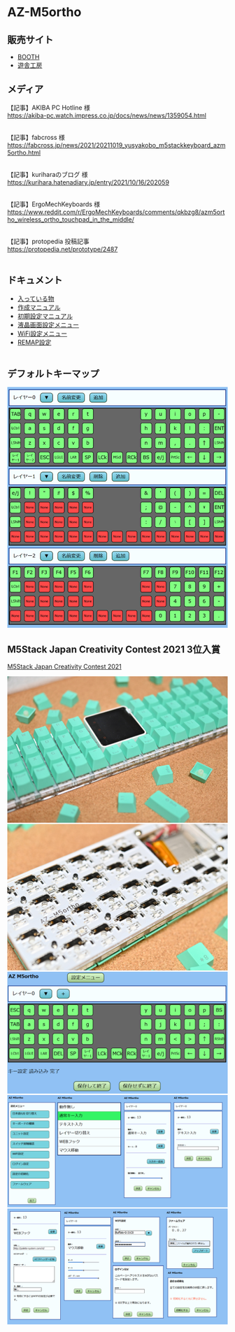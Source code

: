 # AZ-M5ortho


## 販売サイト

- [BOOTH](https://booth.pm/ja/items/3329196)
- [遊舎工房](https://shop.yushakobo.jp/collections/keyboard/products/2949)


## メディア

【記事】AKIBA PC Hotline 様<br>
https://akiba-pc.watch.impress.co.jp/docs/news/news/1359054.html
<br><br>

【記事】fabcross 様<br>
https://fabcross.jp/news/2021/20211019_yusyakobo_m5stackkeyboard_azm5ortho.html
<br><br>

【記事】kuriharaのブログ 様<br>
https://kurihara.hatenadiary.jp/entry/2021/10/16/202059
<br><br>

【記事】ErgoMechKeyboards 様<br>
https://www.reddit.com/r/ErgoMechKeyboards/comments/qkbzg8/azm5ortho_wireless_ortho_touchpad_in_the_middle/
<br><br>

【記事】protopedia 投稿記事<br>
https://protopedia.net/prototype/2487
<br><br>


## ドキュメント
  
- [入っている物](/docs/azm5ortho/builtin_parts/)
- [作成マニュアル](/docs/azm5ortho/build_guide/)
- [初期設定マニュアル](/docs/azm5ortho/Initial_setting/)
- [液晶画面設定メニュー](/docs/azm5ortho/moniter_setting/)
- [WiFi設定メニュー](/docs/azm5ortho/wifi_setting/)
- [REMAP設定](/docs/azm5ortho/remap_setting/)
<br><br>

## デフォルトキーマップ

![デフォルトキーマップ](/images/azm5ortho/keymap_def.jpg)


## M5Stack Japan Creativity Contest 2021 3位入賞

[M5Stack Japan Creativity Contest 2021](https://protopedia.net/event/22)

![写真1](/images/photo_1.jpg)
![写真2](/images/photo_2.jpg)
![写真3](/images/setting_1.png)
![写真4](/images/setting_2.png)
![写真5](/images/setting_3.png)


